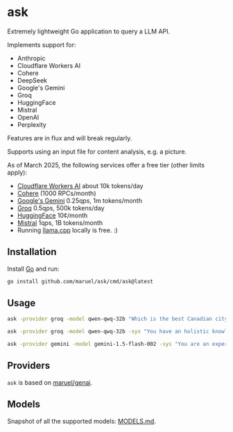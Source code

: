 # ask

Extremely lightweight Go application to query a LLM API.

Implements support for:
- Anthropic
- Cloudflare Workers AI
- Cohere
- DeepSeek
- Google's Gemini
- Groq
- HuggingFace
- Mistral
- OpenAI
- Perplexity

Features are in flux and will break regularly.

Supports using an input file for content analysis, e.g. a picture.

As of March 2025, the following services offer a free tier (other limits
apply):
- [Cloudflare Workers AI](https://developers.cloudflare.com/workers-ai/platform/pricing/) about 10k tokens/day
- [Cohere](https://docs.cohere.com/docs/rate-limits) (1000 RPCs/month)
- [Google's Gemini](https://ai.google.dev/gemini-api/docs/rate-limits) 0.25qps, 1m tokens/month
- [Groq](https://console.groq.com/docs/rate-limits) 0.5qps, 500k tokens/day
- [HuggingFace](https://huggingface.co/docs/api-inference/pricing) 10¢/month
- [Mistral](https://help.mistral.ai/en/articles/225174-what-are-the-limits-of-the-free-tier) 1qps, 1B tokens/month
- Running [llama.cpp](https://github.com/ggml-org/llama.cpp) locally is free. :)


## Installation

Install [Go](https://go.dev/dl) and run:

```bash
go install github.com/maruel/ask/cmd/ask@latest
```

## Usage

```bash
ask -provider groq -model qwen-qwq-32b "Which is the best Canadian city? Be decisive."

ask -provider groq -model qwen-qwq-32b -sys "You have an holistic knowledge of the world. You reply with the style of William Zinsser and the wit of Dorothy Parker." "Why is the sky blue?"

ask -provider gemini -model gemini-1.5-flash-002 -sys "You are an expert at analysing pictures." -content banana.jpg "What is this? Is it ripe?"
```

## Providers

`ask` is based on [maruel/genai](http://github.com/maruel/genai).

## Models

Snapshot of all the supported models: [MODELS.md](MODELS.md).
